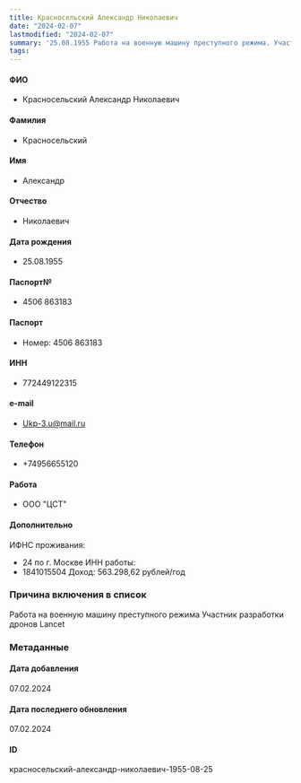 ```yaml
---
title: Красносельский Александр Николаевич
date: "2024-02-07"
lastmodified: "2024-02-07"
summary: '25.08.1955 Работа на военную машину преступного режима. Участник разработки дронов Lancet'
tags: 
---
```

<!--# pp2-->
<!--## Фигурант-->
<!--### Личные данные-->
#### ФИО
- Красносельский Александр Николаевич
#### Фамилия
- Красносельский
#### Имя
- Александр
#### Отчество
- Николаевич
#### Дата рождения
- 25.08.1955
#### Паспорт№
- 4506 863183
#### Паспорт
- Номер: 4506 863183
#### ИНН
- 772449122315
#### e-mail
- Ukp-3.u@mail.ru
#### Телефон
- +74956655120
#### Работа
- ООО "ЦСТ"
#### Дополнительно
ИФНС проживания:
- 24 по г. Москве
ИНН работы:
- 1841015504
Доход:
563.298,62 рублей/год
### Причина включения в список
Работа на военную машину преступного режима
Участник разработки дронов Lancet
### Метаданные
#### Дата добавления
07.02.2024
#### Дата последнего обновления
07.02.2024
#### ID
красносельский-александр-николаевич-1955-08-25
<!--## END;-->
